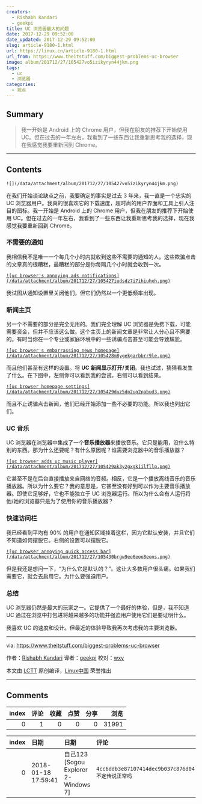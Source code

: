 ```yaml
---
creators:
  - Rishabh Kandari
  - geekpi
title: UC 浏览器最大的问题
date: 2017-12-29 09:52:00
date_updated: 2017-12-29 09:52:00
slug: article-9180-1.html
url: https://linux.cn/article-9180-1.html
url_from: https://www.theitstuff.com/biggest-problems-uc-browser
image: album/201712/27/105427vo5izikyryn44jkm.png
tags:
  - uc
  - 浏览器
categories:
  - 观点
---
```


## Summary

> 我一开始是 Android 上的 Chrome 用户，但我在朋友的推荐下开始使用 UC。但在过去的一年左右，我看到了一些东西让我重新思考我的选择，现在我感觉我要重新回到 Chrome。

***

<!-- more -->

## Contents

`![](/data/attachment/album/201712/27/105427vo5izikyryn44jkm.png)`

在我们开始谈论缺点之前，我要确定的事实是过去 3 年来，我一直是一个忠实的 UC 浏览器用户。我真的很喜欢它的下载速度，超时尚的用户界面和工具上引人注目的图标。我一开始是 Android 上的 Chrome 用户，但我在朋友的推荐下开始使用 UC。但在过去的一年左右，我看到了一些东西让我重新思考我的选择，现在我感觉我要重新回到 Chrome。

### 不需要的**通知**

我相信我不是唯一一个每几个小时内就收到这些不需要的通知的人。这些欺骗点击的文章真的很糟糕，最糟糕的部分是你每隔几个小时就会收到一次。

[`![uc browser's annoying ads notifications](/data/attachment/album/201712/27/105427iudsdz7i7ihiuhxh.png)`](http://www.theitstuff.com/wp-content/uploads/2017/10/Untitled-design-6.png)

我试图从通知设置里关闭他们，但它们仍然以一个更低频率出现。

### **新闻主页**

另一个不需要的部分是完全无用的。我们完全理解 UC 浏览器是免费下载，可能需要资金，但并不应该这么做。这个主页上的新闻文章是非常让人分心且不需要的。有时当你在一个专业或家庭环境中的一些诱骗点击甚至可能会导致尴尬。

[`![uc browser's embarrassing news homepage](/data/attachment/album/201712/27/105428m8ygekgarbbrr9le.png)`](http://www.theitstuff.com/wp-content/uploads/2017/10/Untitled-design-1-1.png)

而且他们甚至有这样的设置。将 **UC** **新闻显示打开/关闭**。我也试过，猜猜看发生了什么。在下图中，左侧你可以看到我的尝试，右侧可以看到结果。

[`![uc browser homepage settings](/data/attachment/album/201712/27/105429duz5dp2uq2pabud3.png)`](http://www.theitstuff.com/wp-content/uploads/2017/12/uceffort.png)

而且不止诱骗点击新闻，他们已经开始添加一些不必要的功能。所以我也列出它们。

### UC **音乐**

UC 浏览器在浏览器中集成了一个**音乐播放器**来播放音乐。它只是能用，没什么特别的东西。那为什么还要呢？有什么原因呢？谁需要浏览器中的音乐播放器？

[`![uc browser adds uc music player](/data/attachment/album/201712/27/105429ak3y2gxgkiilfllp.png)`](http://www.theitstuff.com/wp-content/uploads/2017/10/Untitled-design-3-1.png)

它甚至不是在后台直接播放来自网络的音频。相反，它是一个播放离线音乐的音乐播放器。所以为什么要它？我的意思是，它甚至没有好到可以作为主要音乐播放器。即使它足够好，它也不能独立于 UC 浏览器运行。所以为什么会有人运行将他/她的浏览器只是为了使用你的音乐播放器？

### **快速**访问栏

我已经看到平均有 90% 的用户在通知区域挂着这栏，因为它默认安装，并且它们不知道如何摆脱它。右侧的设置可以摆脱它。

[`![uc browser annoying quick access bar](/data/attachment/album/201712/27/105430brgw9eo6eoo8eons.png)`](http://www.theitstuff.com/wp-content/uploads/2017/10/Untitled-design-4-1.png)

但是我还是想问一下，“为什么它是默认的？”。这让大多数用户很头痛。如果我们需要它，就会去启用它。为什么要强迫用户。

### 总结

UC 浏览器仍然是最大的玩家之一。它提供了一个最好的体验，但是，我不知道 UC 通过在浏览中打包进将越来越多的功能并强迫用户使用它们是要证明什么。

我喜欢 UC 的速度和设计。但最近的体验导致我再次考虑我的主要浏览器。

---

via: <https://www.theitstuff.com/biggest-problems-uc-browser>

作者：[Rishabh Kandari](https://www.theitstuff.com/author/reevkandari) 译者：[geekpi](https://github.com/geekpi) 校对：[wxy](https://github.com/wxy)

本文由 [LCTT](https://github.com/LCTT/TranslateProject) 原创编译，[Linux中国](https://linux.cn/) 荣誉推出

***

## Comments


|   index |   评论 |   收藏 |   点赞 |   分享 |   浏览 |
|--------:|-------:|-------:|-------:|-------:|-------:|
|       0 |      1 |      0 |      0 |      0 |  31991 |

|   index | 日期                | 日期                                 | 评论                                             |
|--------:|:--------------------|:-------------------------------------|:-------------------------------------------------|
|       0 | 2018-01-18 17:59:41 | 自己123 [Sogou Explorer 2-Windows 7] | `4cc6ddb3e87107414dec9b037c876d04不定传说正常吗` |
